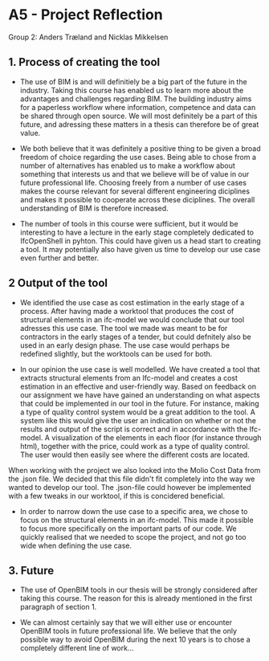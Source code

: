 # A5 - Project Reflection
Group 2: Anders Træland and Nicklas Mikkelsen

## 1. Process of creating the tool 

- The use of BIM is and will definitiely be a big part of the future in the industry. Taking this course has enabled us to learn more about the advantages and challenges regarding BIM. The building industry aims for a paperless workflow where information, competence and data can be shared through open source. We will most definitely be a part of this future, and adressing these matters in a thesis can therefore be of great value. 

- We both believe that it was definitely a positive thing to be given a broad freedom of choice regarding the use cases. Being able to chose from a number of alternatives has enabled us to make a workflow about something that interests us and that we believe will be of value in our future professional life. Choosing freely from a number of use cases makes the course relevant for several different engineering diciplines and makes it possible to cooperate across these diciplines. The overall understanding of BIM is therefore increased. 

- The number of tools in this course were sufficient, but it would be interesting to have a lecture in the early stage completely dedicated to IfcOpenShell in pyhton. This could have given us a head start to creating a tool. It may potentially also have given us time to develop our use case even further and better.

## 2 Output of the tool 

- We identified the use case as cost estimation in the early stage of a process. After having made a worktool that produces the cost of structural elements in an ifc-model we would conclude that our tool adresses this use case. The tool we made was meant to be for contractors in the early stages of a tender, but could defnitely also be used in an early design phase. The use case would perhaps be redefined slightly, but the worktools can be used for both. 

- In our opinion the use case is well modelled. We have created a tool that extracts structural elements from an Ifc-model and creates a cost estimation in an effective and user-friendly way. Based on feedback on our assignment we have have gained an understanding on what aspects that could be implemented in our tool in the future. For instance, making a type of quality control system would be a great addition to the tool. A system like this would give the user an indication on whether or not the results and output of the script is correct and in accordance with the Ifc-model. A visualization of the elements in each floor (for instance through html), together with the price, could work as a type of quality control. The user would then easily see where the different costs are located. 

When working with the project we also looked into the Molio Cost Data from the .json file. We decided that this file didn't fit completely into the way we wanted to develop our tool. The .json-file could however be implemented with a few tweaks in our worktool, if this is concidered beneficial. 

- In order to narrow down the use case to a specific area, we chose to focus on the structural elements in an ifc-model. This made it possible to focus more specifically on the important parts of our code. We quickly realised that we needed to scope the project, and not go too wide when defining the use case. 

## 3. Future 

- The use of OpenBIM tools in our thesis will be strongly considered after taking this course. The reason for this is already mentioned in the first paragraph of section 1. 

- We can almost certainly say that we will either use or encounter OpenBIM tools in future professional life. We believe that the only possible way to avoid OpenBIM during the next 10 years is to chose a completely different line of work... 